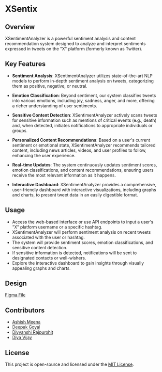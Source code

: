 # XSentix

## Overview

XSentimentAnalyzer is a powerful sentiment analysis and content recommendation system designed to analyze and interpret sentiments expressed in tweets on the "X" platform (formerly known as Twitter).

## Key Features

- **Sentiment Analysis**: XSentimentAnalyzer utilizes state-of-the-art NLP models to perform in-depth sentiment analysis on tweets, categorizing them as positive, negative, or neutral.

- **Emotion Classification**: Beyond sentiment, our system classifies tweets into various emotions, including joy, sadness, anger, and more, offering a richer understanding of user sentiments.

- **Sensitive Content Detection**: XSentimentAnalyzer actively scans tweets for sensitive information such as mentions of critical events (e.g., death) and, when detected, initiates notifications to appropriate individuals or groups.

- **Personalized Content Recommendations**: Based on a user's current sentiment or emotional state, XSentimentAnalyzer recommends tailored content, including news articles, videos, and user profiles to follow, enhancing the user experience.

- **Real-time Updates**: The system continuously updates sentiment scores, emotion classifications, and content recommendations, ensuring users receive the most relevant information as it happens.

- **Interactive Dashboard**: XSentimentAnalyzer provides a comprehensive, user-friendly dashboard with interactive visualizations, including graphs and charts, to present tweet data in an easily digestible format.

## Usage

- Access the web-based interface or use API endpoints to input a user's "X" platform username or a specific hashtag.
- XSentimentAnalyzer will perform sentiment analysis on recent tweets associated with the user or hashtag.
- The system will provide sentiment scores, emotion classifications, and sensitive content detection.
- If sensitive information is detected, notifications will be sent to designated contacts or well-wishers.
- Explore the interactive dashboard to gain insights through visually appealing graphs and charts.

## Design

[Figma File](https://www.figma.com/file/gyd0VdgcAi0zgmU5XZWbh3/XSentimentAnalyzer?type=design&node-id=0%3A1&mode=design&t=KyW1008PTVBav3jA-1)

## Contributors 
- [Ashish Meena]()
- [Deepak Goyal]()
- [Divyanshi Rajpurohit]()
- [Diya Vijay](https://github.com/DiyaVj)

## License
This project is open-source and licensed under the [MIT License](https://github.com/DiyaVj/X-sentimental/blob/main/LICENSE).
